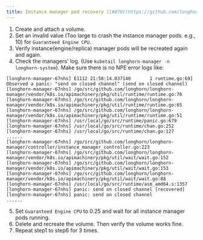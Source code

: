 ```yaml
---
title: Instance manager pod recovery [[#870](https://github.com/longhorn/longhorn/issues/870)]
---
```

1. Create and attach a volume.
2. Set an invalid value (Too large to crash the instance manager pods. e.g., 10) for `Guaranteed Engine CPU`.
3. Verify instance(engine/replica) manager pods will be recreated again and again.
4. Check the managers' log. (Use `kubetail longhorn-manager -n longhorn-system`). Make sure there is no NPE error logs like:
```
[longhorn-manager-67nhs] E1112 21:58:14.037140       1 runtime.go:69] Observed a panic: "send on closed channel" (send on closed channel)
[longhorn-manager-67nhs] /go/src/github.com/longhorn/longhorn-manager/vendor/k8s.io/apimachinery/pkg/util/runtime/runtime.go:76
[longhorn-manager-67nhs] /go/src/github.com/longhorn/longhorn-manager/vendor/k8s.io/apimachinery/pkg/util/runtime/runtime.go:65
[longhorn-manager-67nhs] /go/src/github.com/longhorn/longhorn-manager/vendor/k8s.io/apimachinery/pkg/util/runtime/runtime.go:51
[longhorn-manager-67nhs] /usr/local/go/src/runtime/panic.go:679
[longhorn-manager-67nhs] /usr/local/go/src/runtime/chan.go:252
[longhorn-manager-67nhs] /usr/local/go/src/runtime/chan.go:127
......
[longhorn-manager-67nhs] /go/src/github.com/longhorn/longhorn-manager/controller/instance_manager_controller.go:223
[longhorn-manager-67nhs] /go/src/github.com/longhorn/longhorn-manager/vendor/k8s.io/apimachinery/pkg/util/wait/wait.go:152
[longhorn-manager-67nhs] /go/src/github.com/longhorn/longhorn-manager/vendor/k8s.io/apimachinery/pkg/util/wait/wait.go:153
[longhorn-manager-67nhs] /go/src/github.com/longhorn/longhorn-manager/vendor/k8s.io/apimachinery/pkg/util/wait/wait.go:88
[longhorn-manager-67nhs] /usr/local/go/src/runtime/asm_amd64.s:1357
[longhorn-manager-67nhs] panic: send on closed channel [recovered]
[longhorn-manager-67nhs] panic: send on closed channel
......
```
5. Set `Guaranteed Engine CPU` to 0.25 and wait for all instance manager pods running.
6. Delete and recreate the volume. Then verify the volume works fine.
7. Repeat step1 to step6 for 3 times.
